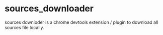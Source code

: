 # sources_downloader
sources downloder is a chrome devtools extension / plugin to download all sources file locally.